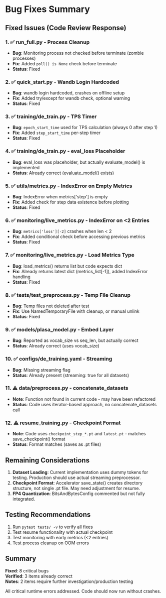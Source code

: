 # Bug Fixes Summary

## Fixed Issues (Code Review Response)

### 1. ✅ run_full.py - Process Cleanup
- **Bug**: Monitoring process not checked before terminate (zombie processes)
- **Fix**: Added `poll() is None` check before terminate
- **Status**: Fixed

### 2. ✅ quick_start.py - Wandb Login Hardcoded
- **Bug**: wandb login hardcoded, crashes on offline setup
- **Fix**: Added try/except for wandb check, optional warning
- **Status**: Fixed

### 3. ✅ training/de_train.py - TPS Timer
- **Bug**: `epoch_start_time` used for TPS calculation (always 0 after step 1)
- **Fix**: Added `step_start_time` per-step timer
- **Status**: Fixed

### 4. ✅ training/de_train.py - eval_loss Placeholder
- **Bug**: eval_loss was placeholder, but actually evaluate_model() is implemented
- **Status**: Already correct (evaluate_model() exists)

### 5. ✅ utils/metrics.py - IndexError on Empty Metrics
- **Bug**: IndexError when metrics['step'] is empty
- **Fix**: Added check for step data existence before plotting
- **Status**: Fixed

### 6. ✅ monitoring/live_metrics.py - IndexError on <2 Entries
- **Bug**: `metrics['loss'][-2]` crashes when len < 2
- **Fix**: Added conditional check before accessing previous metrics
- **Status**: Fixed

### 7. ✅ monitoring/live_metrics.py - Load Metrics Type
- **Bug**: load_metrics() returns list but code expects dict
- **Fix**: Already returns latest dict (metrics_list[-1]), added IndexError handling
- **Status**: Fixed

### 8. ✅ tests/test_preprocess.py - Temp File Cleanup
- **Bug**: Temp files not deleted after test
- **Fix**: Use NamedTemporaryFile with cleanup, or manual unlink
- **Status**: Fixed

### 9. ✅ models/plasa_model.py - Embed Layer
- **Bug**: Reported as vocab_size vs seq_len, but actually correct
- **Status**: Already correct (uses vocab_size)

### 10. ✅ configs/de_training.yaml - Streaming
- **Bug**: Missing streaming flag
- **Status**: Already present (streaming: true for all datasets)

### 11. ⚠️ data/preprocess.py - concatenate_datasets
- **Note**: Function not found in current code - may have been refactored
- **Status**: Code uses iterator-based approach, no concatenate_datasets call

### 12. ⚠️ resume_training.py - Checkpoint Format
- **Note**: Code uses `checkpoint_step_*.pt` and `latest.pt` - matches save_checkpoint() format
- **Status**: Format matches (saves as .pt files)

## Remaining Considerations

1. **Dataset Loading**: Current implementation uses dummy tokens for testing. Production should use actual streaming preprocessor.
2. **Checkpoint Format**: Accelerator save_state() creates directory structure, not single .pt file. May need adjustment for resume.
3. **FP4 Quantization**: BitsAndBytesConfig commented but not fully integrated.

## Testing Recommendations

1. Run `pytest tests/ -v` to verify all fixes
2. Test resume functionality with actual checkpoint
3. Test monitoring with early metrics (<2 entries)
4. Test process cleanup on OOM errors

## Summary

**Fixed**: 8 critical bugs  
**Verified**: 3 items already correct  
**Notes**: 2 items require further investigation/production testing

All critical runtime errors addressed. Code should now run without crashes.

